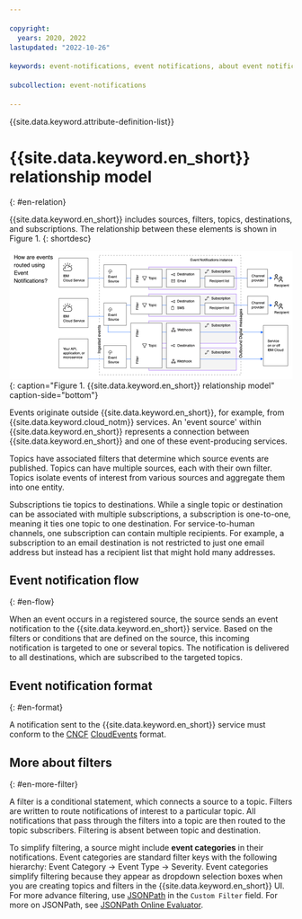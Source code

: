 ```yaml
---

copyright:
  years: 2020, 2022
lastupdated: "2022-10-26"

keywords: event-notifications, event notifications, about event notifications

subcollection: event-notifications

---
```


{{site.data.keyword.attribute-definition-list}}

# {{site.data.keyword.en_short}} relationship model
{: #en-relation}

{{site.data.keyword.en_short}} includes sources, filters, topics, destinations, and subscriptions. The relationship between these elements is shown in Figure 1.
{: shortdesc}

![{{site.data.keyword.en_short}} flow](images/en_relationshipmodelv3.png "{{site.data.keyword.en_short}} flow"){: caption="Figure 1. {{site.data.keyword.en_short}} relationship model" caption-side="bottom"}

Events originate outside {{site.data.keyword.en_short}}, for example, from {{site.data.keyword.cloud_notm}} services. An 'event source' within {{site.data.keyword.en_short}} represents a connection between {{site.data.keyword.en_short}} and one of these event-producing services.

Topics have associated filters that determine which source events are published. Topics can have multiple sources, each with their own filter. Topics isolate events of interest from various sources and aggregate them into one entity.

Subscriptions tie topics to destinations. While a single topic or destination can be associated with multiple subscriptions, a subscription is one-to-one, meaning it ties one topic to one destination. For service-to-human channels, one subscription can contain multiple recipients. For example, a subscription to an email destination is not restricted to just one email address but instead has a recipient list that might hold many addresses.

## Event notification flow
{: #en-flow}

When an event occurs in a registered source, the source sends an event notification to the {{site.data.keyword.en_short}} service. Based on the filters or conditions that are defined on the source, this incoming notification is targeted to one or several topics. The notification is delivered to all destinations, which are subscribed to the targeted topics.

## Event notification format
{: #en-format}

A notification sent to the {{site.data.keyword.en_short}} service must conform to the [CNCF](https://www.cncf.io/) [CloudEvents](https://cloudevents.io/) format.

## More about filters
{: #en-more-filter}

A filter is a conditional statement, which connects a source to a topic. Filters are written to route notifications of interest to a particular topic. All notifications that pass through the filters into a topic are then routed to the topic subscribers. Filtering is absent between topic and destination.

To simplify filtering, a source might include **event categories** in their notifications. Event categories are standard filter keys with the following hierarchy: Event Category -> Event Type -> Severity. Event categories simplify filtering because they appear as dropdown selection boxes when you are creating topics and filters in the {{site.data.keyword.en_short}} UI. For more advance filtering, use [JSONPath](https://jsonpath.com/) in the `Custom Filter` field. For more on JSONPath, see [JSONPath Online Evaluator](https://restfulapi.net/json-jsonpath/).

